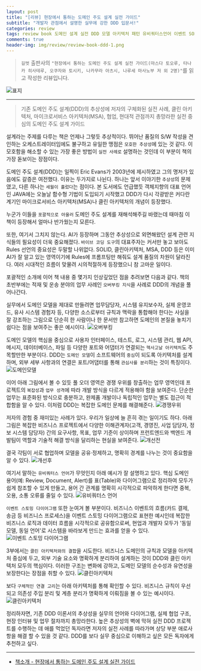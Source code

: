 ```yaml
---  
layout: post  
title: "[리뷰] 현장에서 통하는 도메인 주도 설계 실전 가이드"  
subtitle: "개발자 관점에서 설명한 실무에 강한 DDD 입문서!"  
categories: review  
tags: review book 도메인 설계 실전 DDD 모델 아키텍처 패턴 유비쿼터스언어 이벤트 SOLID AI 클린아키텍처 응용프로그램 모바일     
comments: true  
header-img: img/review/review-book-ddd-1.png
---  
```

  
> `길벗` 출판사의 `"현장에서 통하는 도메인 주도 설계 실전 가이드(마스다 토오루, 타나카 히사테루, 오쿠자와 토시키, 나카무라 아츠시, 나루세 마사노부 저 외 2명)"`를 읽고 작성한 리뷰입니다.  

![표지](https://theorydb.github.io/assets/img/review/review-book-ddd-1.png)  

---

> 기존 도메인 주도 설계(DDD)의 추상성에 저자의 구체화된 실전 사례, 클린 아키텍처, 마이크로서비스 아키텍처(MSA), 협업, 현대적 관점까지 총망라한 실전 중심의 도메인 주도 설계 가이드   

설계라는 주제를 다루는 책은 언제나 그렇듯 추상적이다. 뛰어난 품질의 S/W 작성을 견인하는 오케스트레이터임에도 불구하고 유일한 맹점은 `모호한 추상성`에 있는 것 같다. 이 모호함을 해소할 수 있는 가장 좋은 방법이 `실전 사례로` 설명하는 것인데 이 부분이 책의 가장 돋보이는 장점이다. 

도메인 주도 설계(DDD)는 일찍이 Eric Evans가 2003년에 제시하였고 그의 명저가 있음에도 갈증은 여전했다. 이유는 두가지로 나뉜다. 하나는 앞서 이야기한 `추상성`의 문제였고, 다른 하나는 `세월이 흘렀다`는 점이다. 본 도서에도 언급했듯 객체지향의 대표 언어인 JAVA에는 오늘날 함수형 기법이 도입되기 시작했고 DDD가 다시 각광받은 커다란 계기인 마이크로서비스 아키텍처(MSA)나 클린 아키텍처의 개념이 등장했다. 

누군가 이들을 `포괄적으로 아울러` 도메인 주도 설계를 재해석해주길 바랬는데 때마침 이 책이 등장해서 얼마나 반가웠는지 모른다. 

또한, 여기서 그치지 않는다. AI가 등장하며 그동안 추상성으로 외면해왔던 설계 관련 지식들의 필요성이 더욱 중요해졌다. `바이브 코딩 도구`의 대표주자는 커서만 놓고 보아도 Rules 선언의 중요성은 두말할 나위없다. SOLID, 클린아키텍처, MSA, DDD 등은 이미 AI가 잘 알고 있는 영역이기에 Rules에 프롬프팅만 해줘도 설계 품질의 차원이 달라진다. 여러 시대적인 흐름이 맞물려 시의적절하게 등장했으니 참 고마운 일이다. 

포괄적인 소개에 이어 책 내용 중 몇가지 인상깊었던 점을 추려보면 다음과 같다. 책의 초반부에는 적재 및 운송 분야의 업무 사례인 `오버부킹 지식`을 사례로 DDD의 개념을 풀어나간다.

실무에서 도메인 모델을 제대로 만들려면 업무담당자, 시스템 유지보수자, 실제 운영코드, 유사 시스템 경험자 등, 다양한 소스로부터 규칙과 맥락을 통합해야 한다는 사실을 잘 강조하는 그림으로 단순히 한 사람이나 한 문서만 참고하면 도메인의 본질을 놓치기 쉽다는 점을 보여주는 좋은 예시이다.
![오버부킹](https://theorydb.github.io/assets/img/review/review-book-ddd-2.png)  

도메인 모델의 핵심을 중심으로 사용자 인터페이스, 테스트, 로그, 시스템 관리, 웹 API, 메시지, 데이터베이스, 파일 등 다양한 포트와 어댑터가 연결되는 `헥사고날 아키텍처`도 주목할만한 부분이다. DDD는 `도메인 모델`이 소프트웨어의 `중심`이 되도록 아키텍처를 설계하며, 외부 세부 사항과의 연결은 포트/어댑터를 통해 `관심사를 분리`하는 것이 특징이다.
![도메인모델](https://theorydb.github.io/assets/img/review/review-book-ddd-3.png)  

이어 아래 그림에서 볼 수 있듯 풀 오더 영역은 경쟁 우위를 창출하는 업무 영역인데 프로젝트의 `복잡성`과 `업무 성격`에 따라 개발 방식을 다르게 적용해야 함을 보여준다. 단순한 업무는 표준화된 방식으로 충분하고, 완제품 개발이나 독립적인 업무는 별도 접근이 적합함을 알 수 있다. 이처럼 DDD는 복잡한 도메인 문제를 해결해준다.
![경쟁우위](https://theorydb.github.io/assets/img/review/review-book-ddd-4.png)  

저자의 경험 중 재미있는 사례가 있다. 우리가 일상에 늘 흔히 겪는 일이기도 하다. 아래 그림은 복잡한 비즈니스 프로젝트에서 다양한 이해관계자(고객, 경영진, 사업 담당자, 정보 시스템 담당자) 간의 요구사항, 목표, 업무 기준이 상이하며 프런트엔드와 백엔드 개발팀이 역할과 기술적 해결 방식을 달리하는 현실을 보여준다. 
![개선전](https://theorydb.github.io/assets/img/review/review-book-ddd-5.png)  

결국 각팀이 서로 협업하며 모델을 공유·정제하고, 명확히 경계를 나누는 것이 중요함을 알 수 있다.
![개선후](https://theorydb.github.io/assets/img/review/review-book-ddd-6.png)  

여기서 말하는 `유비쿼터스 언어`가 무엇인지 아래 예시가 잘 설명하고 있다. 핵심 도메인 용어(예: Review, Document, Alert)를 표(Table)와 다이어그램으로 정리하여 모두가 쉽게 참조할 수 있게 만들고, 용어 간 관계를 명확히 시각적으로 파악하게 한다면 중복, 오용, 소통 오류를 줄일 수 있다.
![유비쿼터스 언어](https://theorydb.github.io/assets/img/review/review-book-ddd-7.png)  

`이벤트 스토밍 다이어그램` 또한 눈여겨 볼 부분이다. 비즈니스 이벤트의 흐름(카드 결제, 송금 등 비즈니스 프로세스)을 이벤트 스토밍 다이어그램으로 표현한 예시인데 복잡한 비즈니스 로직과 데이터 흐름을 시각적으로 공유함으로써, 현업과 개발자 모두가 '동일 모델, 동일 언어'로 시스템을 바라보게 만드는 효과를 얻을 수 있다.
![이벤트 스토밍 다이어그램](https://theorydb.github.io/assets/img/review/review-book-ddd-8.png)  

3부에서는 `클린 아키텍처와의 결합`을 시도한다. 비즈니스 도메인의 규칙과 모델을 아키텍처 중심에 두고, 외부 기술 요소와 명확하게 분리하여 설계하는 것이 DDD와 클린 아키텍처 모두의 핵심이다. 이러한 구조는 변화에 강하고, 도메인 모델의 순수성과 유연성을 보장한다는 장점을 취할 수 있다.
![클린아키텍처](https://theorydb.github.io/assets/img/review/review-book-ddd-9.png)  

보다 `구체적인 연결 고리`는 아래 아키텍처를 통해 확인할 수 있다. 비즈니스 규칙이 우선되고 의존성 주입 분리 및 계층 분리가 명확하게 이뤄짐을 볼 수 있는 예시이다. 
![클린아키텍처](https://theorydb.github.io/assets/img/review/review-book-ddd-10.png)  

정리하자면, 기존 DDD 이론서의 추상성을 실무의 언어와 다이어그램, 실제 협업 구조, 현장 인터뷰 및 업무 절차까지 총망라한다. 높은 추상성의 벽에 막혀 실전 DDD 프로젝트를 수행하는 데 애를 먹었던 독자라면 저자의 실전 사례를 따라가며 상당 부분 애로사항을 해결 할 수 있을 것 같다. DDD를 보다 실무 중심으로 이해하고 싶은 모든 독자에게 추천하고 싶다. 

---

* [책소개 - 현장에서 통하는 도메인 주도 설계 실전 가이드](https://www.yes24.com/product/goods/151855534)
